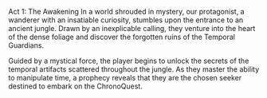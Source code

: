 Act 1: The Awakening
In a world shrouded in mystery, our protagonist, a wanderer with an insatiable curiosity, stumbles upon the entrance to an ancient jungle. Drawn by an inexplicable calling, they venture into the heart of the dense foliage and discover the forgotten ruins of the Temporal Guardians.

Guided by a mystical force, the player begins to unlock the secrets of the temporal artifacts scattered throughout the jungle. As they master the ability to manipulate time, a prophecy reveals that they are the chosen seeker destined to embark on the ChronoQuest.
